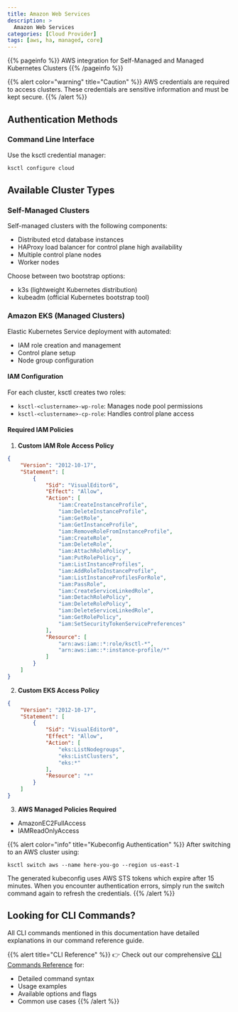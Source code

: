```yaml
---
title: Amazon Web Services
description: >
  Amazon Web Services
categories: [Cloud Provider]
tags: [aws, ha, managed, core]
---
```


{{% pageinfo %}}
AWS integration for Self-Managed and Managed Kubernetes Clusters
{{% /pageinfo %}}

{{% alert color="warning" title="Caution" %}}
AWS credentials are required to access clusters. These credentials are sensitive information and must be kept secure.
{{% /alert %}}

## Authentication Methods

### Command Line Interface
Use the ksctl credential manager:
```bash
ksctl configure cloud
```

## Available Cluster Types

### Self-Managed Clusters
Self-managed clusters with the following components:
- Distributed etcd database instances
- HAProxy load balancer for control plane high availability
- Multiple control plane nodes
- Worker nodes

Choose between two bootstrap options:
- k3s (lightweight Kubernetes distribution)
- kubeadm (official Kubernetes bootstrap tool)

### Amazon EKS (Managed Clusters)
Elastic Kubernetes Service deployment with automated:
- IAM role creation and management
- Control plane setup
- Node group configuration

#### IAM Configuration
For each cluster, ksctl creates two roles:
- `ksctl-<clustername>-wp-role`: Manages node pool permissions
- `ksctl-<clustername>-cp-role`: Handles control plane access

#### Required IAM Policies

1. **Custom IAM Role Access Policy**
```json
{
    "Version": "2012-10-17",
    "Statement": [
        {
            "Sid": "VisualEditor6",
            "Effect": "Allow",
            "Action": [
                "iam:CreateInstanceProfile",
                "iam:DeleteInstanceProfile",
                "iam:GetRole",
                "iam:GetInstanceProfile",
                "iam:RemoveRoleFromInstanceProfile",
                "iam:CreateRole",
                "iam:DeleteRole",
                "iam:AttachRolePolicy",
                "iam:PutRolePolicy",
                "iam:ListInstanceProfiles",
                "iam:AddRoleToInstanceProfile",
                "iam:ListInstanceProfilesForRole",
                "iam:PassRole",
                "iam:CreateServiceLinkedRole",
                "iam:DetachRolePolicy",
                "iam:DeleteRolePolicy",
                "iam:DeleteServiceLinkedRole",
                "iam:GetRolePolicy",
                "iam:SetSecurityTokenServicePreferences"
            ],
            "Resource": [
                "arn:aws:iam::*:role/ksctl-*",
                "arn:aws:iam::*:instance-profile/*"
            ]
        }
    ]
}
```

2. **Custom EKS Access Policy**
```json
{
    "Version": "2012-10-17",
    "Statement": [
        {
            "Sid": "VisualEditor0",
            "Effect": "Allow",
            "Action": [
                "eks:ListNodegroups",
                "eks:ListClusters",
                "eks:*"
            ],
            "Resource": "*"
        }
    ]
}
```

3. **AWS Managed Policies Required**
- AmazonEC2FullAccess
- IAMReadOnlyAccess

{{% alert color="info" title="Kubeconfig Authentication" %}}
After switching to an AWS cluster using:
```shell
ksctl switch aws --name here-you-go --region us-east-1
```
The generated kubeconfig uses AWS STS tokens which expire after 15 minutes. When you encounter authentication errors, simply run the switch command again to refresh the credentials.
{{% /alert %}}


## Looking for CLI Commands?

All CLI commands mentioned in this documentation have detailed explanations in our command reference guide.

{{% alert title="CLI Reference" %}}
👉 Check out our comprehensive [CLI Commands Reference](/docs/develop/reference/) for:
- Detailed command syntax
- Usage examples
- Available options and flags
- Common use cases
{{% /alert %}}
